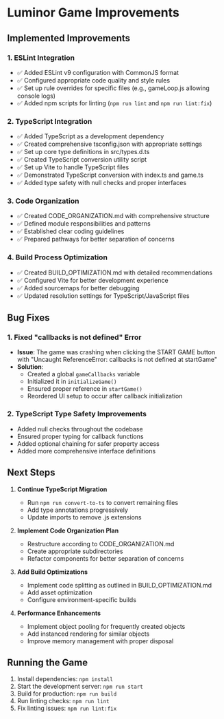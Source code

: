 # Luminor Game Improvements

## Implemented Improvements

### 1. ESLint Integration
- ✅ Added ESLint v9 configuration with CommonJS format
- ✅ Configured appropriate code quality and style rules
- ✅ Set up rule overrides for specific files (e.g., gameLoop.js allowing console logs)
- ✅ Added npm scripts for linting (`npm run lint` and `npm run lint:fix`)

### 2. TypeScript Integration
- ✅ Added TypeScript as a development dependency
- ✅ Created comprehensive tsconfig.json with appropriate settings
- ✅ Set up core type definitions in src/types.d.ts
- ✅ Created TypeScript conversion utility script
- ✅ Set up Vite to handle TypeScript files
- ✅ Demonstrated TypeScript conversion with index.ts and game.ts
- ✅ Added type safety with null checks and proper interfaces

### 3. Code Organization
- ✅ Created CODE_ORGANIZATION.md with comprehensive structure
- ✅ Defined module responsibilities and patterns
- ✅ Established clear coding guidelines
- ✅ Prepared pathways for better separation of concerns

### 4. Build Process Optimization
- ✅ Created BUILD_OPTIMIZATION.md with detailed recommendations
- ✅ Configured Vite for better development experience
- ✅ Added sourcemaps for better debugging
- ✅ Updated resolution settings for TypeScript/JavaScript files

## Bug Fixes

### 1. Fixed "callbacks is not defined" Error
- **Issue**: The game was crashing when clicking the START GAME button with "Uncaught ReferenceError: callbacks is not defined at startGame"
- **Solution**: 
  - Created a global `gameCallbacks` variable
  - Initialized it in `initializeGame()`
  - Ensured proper reference in `startGame()`
  - Reordered UI setup to occur after callback initialization

### 2. TypeScript Type Safety Improvements
- Added null checks throughout the codebase
- Ensured proper typing for callback functions
- Added optional chaining for safer property access
- Added more comprehensive interface definitions

## Next Steps

1. **Continue TypeScript Migration**
   - Run `npm run convert-to-ts` to convert remaining files
   - Add type annotations progressively
   - Update imports to remove .js extensions

2. **Implement Code Organization Plan**
   - Restructure according to CODE_ORGANIZATION.md
   - Create appropriate subdirectories
   - Refactor components for better separation of concerns

3. **Add Build Optimizations**
   - Implement code splitting as outlined in BUILD_OPTIMIZATION.md
   - Add asset optimization
   - Configure environment-specific builds

4. **Performance Enhancements**
   - Implement object pooling for frequently created objects
   - Add instanced rendering for similar objects
   - Improve memory management with proper disposal

## Running the Game

1. Install dependencies: `npm install`
2. Start the development server: `npm run start` 
3. Build for production: `npm run build`
4. Run linting checks: `npm run lint`
5. Fix linting issues: `npm run lint:fix` 
